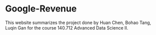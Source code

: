 # Google-Revenue

This website summarizes the project done by Huan Chen, Bohao Tang, Luqin Gan for the course 140.712 Advanced Data Science II.
